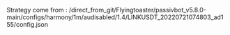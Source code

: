 Strategy come from : /direct_from_git/Flyingtoaster/passivbot_v5.8.0-main/configs/harmony/1m/audisabled/1.4/LINKUSDT_20220721074803_ad155/config.json